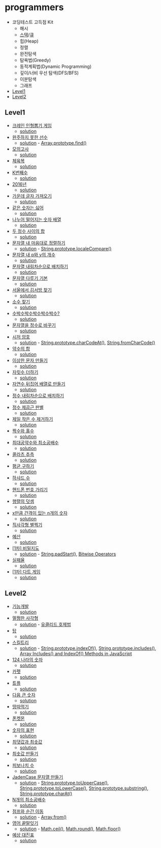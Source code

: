 # programmers

* 코딩테스트 고득점 Kit
  * 해시
  * [스택](./kit/stack/stack.mjs)/[큐](./kit/queue/queue.mjs)
  * 힙(Heap)
  * 정렬
  * 완전탐색
  * 탐욕법(Greedy)
  * 동적계획법(Dynamic Programming)
  * 깊이/너비 우선 탐색(DFS/BFS)
  * 이분탐색
  * 그래프
* [Level1](#level1)
* [Level2](#level2)

## Level1
* [크레인 인형뽑기 게임](https://programmers.co.kr/learn/courses/30/lessons/64061)
  * [solution](./level1/64061.js)
* [완주하지 못한 선수](https://programmers.co.kr/learn/courses/30/lessons/42576)
  * [solution](./level1/42576.js) - [Array.prototype.find()](https://developer.mozilla.org/ko/docs/Web/JavaScript/Reference/Global_Objects/Array/find)
* [모의고사](https://programmers.co.kr/learn/courses/30/lessons/42840)
  * [solution](./level1/42840.js)
* [체육복](https://programmers.co.kr/learn/courses/30/lessons/42862)
  * [solution](./level1/42862.js)
* [K번째수](https://programmers.co.kr/learn/courses/30/lessons/42748)
  * [solution](./level1/42748.js)
* [2016년](https://programmers.co.kr/learn/courses/30/lessons/12901)
  * [solution](./level1/12901.js)
* [가운데 글자 가져오기](https://programmers.co.kr/learn/courses/30/lessons/12903)
  * [solution](./level1/12903.js)
* [같은 숫자는 싫어](https://programmers.co.kr/learn/courses/30/lessons/12906)
  * [solution](./level1/12906.js)
* [나누어 떨어지는 숫자 배열](https://programmers.co.kr/learn/courses/30/lessons/12910)
  * [solution](./level1/12910.js)
* [두 정수 사이의 합](https://programmers.co.kr/learn/courses/30/lessons/12912)
  * [solution](./level1/12912.js)
* [문자열 내 마음대로 정렬하기](https://programmers.co.kr/learn/courses/30/lessons/12915)
  * [solution](./level1/12915.js) - [String.prototype.localeCompare()](https://developer.mozilla.org/ko/docs/Web/JavaScript/Reference/Global_Objects/String/localeCompare)
* [문자열 내 p와 y의 개수](https://programmers.co.kr/learn/courses/30/lessons/12916)
  * [solution](./level1/12916.js)
* [문자열 내림차순으로 배치하기](https://programmers.co.kr/learn/courses/30/lessons/12917)
  * [solution](./level1/12917.js)
* [문자열 다루기 기본](https://programmers.co.kr/learn/courses/30/lessons/12918)
  * [solution](./level1/12918.js)
* [서울에서 김서방 찾기](https://programmers.co.kr/learn/courses/30/lessons/12919)
  * [solution](./level1/12919.js)
* [소수 찾기](https://programmers.co.kr/learn/courses/30/lessons/12921)
  * [solution](./level1/12921.js)
* [수박수박수박수박수박수?](https://programmers.co.kr/learn/courses/30/lessons/12922)
  * [solution](./level1/12922.js)
* [문자열을 정수로 바꾸기](https://programmers.co.kr/learn/courses/30/lessons/12925)
  * [solution](./level1/12925.js)
* [시저 암호](https://programmers.co.kr/learn/courses/30/lessons/12926)
  * [solution](./level1/12926.js) - [String.prototype.charCodeAt()](https://developer.mozilla.org/ko/docs/Web/JavaScript/Reference/Global_Objects/String/charCodeAt), [String.fromCharCode()](https://developer.mozilla.org/ko/docs/Web/JavaScript/Reference/Global_Objects/String/fromCharCode)
* [약수의 합](https://programmers.co.kr/learn/courses/30/lessons/12928)
  * [solution](./level1/12928.js)
* [이상한 문자 만들기](https://programmers.co.kr/learn/courses/30/lessons/12930)
  * [solution](./level1/12930.js)
* [자릿수 더하기](https://programmers.co.kr/learn/courses/30/lessons/12931)
  * [solution](./level1/12931.js)
* [자연수 뒤집어 배열로 만들기](https://programmers.co.kr/learn/courses/30/lessons/12932)
  * [solution](./level1/12932.js)
* [정수 내림차순으로 배치하기](https://programmers.co.kr/learn/courses/30/lessons/12933)
  * [solution](./level1/12933.js)
* [정수 제곱근 판별](https://programmers.co.kr/learn/courses/30/lessons/12934)
  * [solution](./level1/12934.js)
* [제일 작은 수 제거하기](https://programmers.co.kr/learn/courses/30/lessons/12935)
  * [solution](./level1/12935.js)
* [짝수와 홀수](https://programmers.co.kr/learn/courses/30/lessons/12937)
  * [solution](./level1/12937.js)
* [최대공약수와 최소공배수](https://programmers.co.kr/learn/courses/30/lessons/12940)
  * [solution](./level1/12940.js)
* [콜라츠 추측](https://programmers.co.kr/learn/courses/30/lessons/12943)
  * [solution](./level1/12943.js)
* [평균 구하기](https://programmers.co.kr/learn/courses/30/lessons/12944)
  * [solution](./level1/12944.js)
* [하샤드 수](https://programmers.co.kr/learn/courses/30/lessons/12947)
  * [solution](./level1/12947.js)
* [핸드폰 번호 가리기](https://programmers.co.kr/learn/courses/30/lessons/12948)
  * [solution](./level1/12948.js)
* [행렬의 덧셈](https://programmers.co.kr/learn/courses/30/lessons/12950)
  * [solution](./level1/12950.js)
* [x만큼 간격이 있는 n개의 숫자](https://programmers.co.kr/learn/courses/30/lessons/12954)
  * [solution](./level1/12954.js)
* [직사각형 별찍기](https://programmers.co.kr/learn/courses/30/lessons/12969)
  * [solution](./level1/12969.js)
* [예산](https://programmers.co.kr/learn/courses/30/lessons/12982)
  * [solution](./level1/12982.js)
* [[1차] 비밀지도](https://programmers.co.kr/learn/courses/30/lessons/17681) 
  * [solution](./level1/17681.js) - [String.padStart()](https://developer.mozilla.org/ko/docs/Web/JavaScript/Reference/Global_Objects/String/padStart), [Bitwise Operators](https://www.w3schools.com/js/js_bitwise.asp)
* [실패율](https://programmers.co.kr/learn/courses/30/lessons/42889)
  * [solution](./level1/42889.js)
* [[1차] 다트 게임](https://programmers.co.kr/learn/courses/30/lessons/17682)
  * [solution](./level1/17682.js)

## Level2
* [기능개발](https://programmers.co.kr/learn/courses/30/lessons/42586)
  * [solution](./level2/42586.js)
* [멀쩡한 사각형](https://programmers.co.kr/learn/courses/30/lessons/62048)
  * [solution](./level2/62048.js) - [유클리드 호제법](https://ko.wikipedia.org/wiki/%EC%9C%A0%ED%81%B4%EB%A6%AC%EB%93%9C_%ED%98%B8%EC%A0%9C%EB%B2%95)
* [탑](https://programmers.co.kr/learn/courses/30/lessons/42588)
  * [solution](./level2/42588.js)
* [스킬트리](https://programmers.co.kr/learn/courses/30/lessons/49993)
  * [solution](./level2/49993.js) - [String.prototype.indexOf()](https://developer.mozilla.org/ko/docs/Web/JavaScript/Reference/Global_Objects/String/indexOf), [String.prototype.includes()](https://developer.mozilla.org/ko/docs/Web/JavaScript/Reference/Global_Objects/String/includes), [Array Includes() and IndexOf() Methods in JavaScript](https://medium.com/better-programming/array-includes-method-in-javascript-38d919b59c41)
* [124 나라의 숫자](https://programmers.co.kr/learn/courses/30/lessons/12899)
  * [solution](./level2/12899.js)
* [카펫](https://programmers.co.kr/learn/courses/30/lessons/42842)
  * [solution](./level2/42842.js)
* [튜플](https://programmers.co.kr/learn/courses/30/lessons/64065)
  * [solution](./level2/64065.js)
* [다음 큰 숫자](https://programmers.co.kr/learn/courses/30/lessons/12911)
  * [solution](./level2/12911.js)
* [땅따먹기](https://programmers.co.kr/learn/courses/30/lessons/12913)
  * [solution](./level2/12913.js)
* [폰켓몬](https://programmers.co.kr/learn/courses/30/lessons/1845)
  * [solution](./level2/1845.js)
* [숫자의 표현](https://programmers.co.kr/learn/courses/30/lessons/12924)
  * [solution](./level2/12924.js)
* [최댓값과 최솟값](https://programmers.co.kr/learn/courses/30/lessons/12939)
  * [solution](./level2/12939.js)
* [최솟값 만들기](https://programmers.co.kr/learn/courses/30/lessons/12941)
  * [solution](./level2/12941.js)
* [피보나치 수](https://programmers.co.kr/learn/courses/30/lessons/12945)
  * [solution](./level2/12945.js)
* [JadenCase 문자열 만들기](https://programmers.co.kr/learn/courses/30/lessons/12951)
  * [solution](./level2/12951.js) - [String.prototype.toUpperCase()](https://developer.mozilla.org/ko/docs/Web/JavaScript/Reference/Global_Objects/String/toUpperCase), [String.prototype.toLowerCase()](https://developer.mozilla.org/ko/docs/Web/JavaScript/Reference/Global_Objects/String/toLowerCase), [String.prototype.substring()](https://developer.mozilla.org/ko/docs/Web/JavaScript/Reference/Global_Objects/String/substring), [String.prototype.charAt()](https://developer.mozilla.org/ko/docs/Web/JavaScript/Reference/Global_Objects/String/charAt)
* [N개의 최소공배수](https://programmers.co.kr/learn/courses/30/lessons/12953)
  * [solution](./level2/12953.js)
* [점프와 순간 이동](https://programmers.co.kr/learn/courses/30/lessons/12980)
  * [solution](./level2/12980.js) - [Array.from()](https://developer.mozilla.org/ko/docs/Web/JavaScript/Reference/Global_Objects/Array/from)
* [영어 끝말잇기](https://programmers.co.kr/learn/courses/30/lessons/12981)
  * [solution](./level2/12981.js) - [Math.ceil()](https://developer.mozilla.org/ko/docs/Web/JavaScript/Reference/Global_Objects/Math/ceil), [Math.round()](https://developer.mozilla.org/ko/docs/Web/JavaScript/Reference/Global_Objects/Math/round), [Math.floor()](https://developer.mozilla.org/ko/docs/Web/JavaScript/Reference/Global_Objects/Math/floor)
* [예상 대진표](https://programmers.co.kr/learn/courses/30/lessons/12985)
  * [solution](./level2/12985.js)